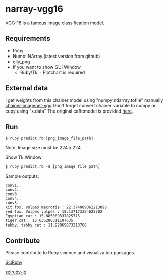 # narray-vgg16

VGG-16 is a famous image classification model.

## Requirements
- Ruby
- Numo::NArray (latest version from github)
- oily_png
- If you want to show GUI Window 
  - Ruby/Tk + Plotchart is required

## External data
I get weights from this chainer model using "numpy.ndarray.tofile" manually
[chainer-imagenet-vgg](https://github.com/mitmul/chainer-imagenet-vgg)
Don't forget convert chainer variable to numpy or cupy using "x.data"
The original caffemodel is provided [here](https://gist.github.com/ksimonyan/211839e770f7b538e2d8#file-readme-md).

## Run
```
$ ruby predict.rb [png_image_file_path]
```
Note: Image size must be 224 x 224

Show Tk Window
```
$ ruby predict.rb -d [png_image_file_path]
```

Sample outputs:
```
conv1..
conv2..
conv3..
conv4..
conv5..
kit fox, Vulpes macrotis : 22.374089062213898
red fox, Vulpes vulpes : 18.137173354625702
Egyptian cat : 15.885089337825775
tiger cat : 15.635280311107635
tabby, tabby cat : 11.92069873213768
```

## Contribute
Please contribute to Ruby science and visualization packages.

[SciRuby](https://github.com/SciRuby)

[sciruby-jp](https://github.com/sciruby-jp)
